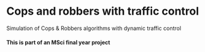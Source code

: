 # Cops and robbers with traffic control
Simulation of Cops &amp; Robbers algorithms with dynamic traffic control

#### This is part of an MSci final year project
